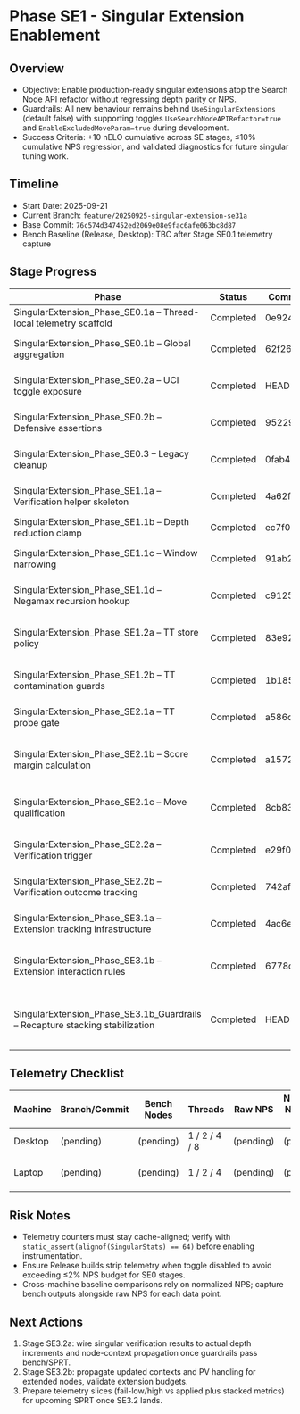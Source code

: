 # Phase SE1 - Singular Extension Enablement

## Overview
- Objective: Enable production-ready singular extensions atop the Search Node API refactor without regressing depth parity or NPS.
- Guardrails: All new behaviour remains behind `UseSingularExtensions` (default false) with supporting toggles `UseSearchNodeAPIRefactor=true` and `EnableExcludedMoveParam=true` during development.
- Success Criteria: +10 nELO cumulative across SE stages, ≤10% cumulative NPS regression, and validated diagnostics for future singular tuning work.

## Timeline
- Start Date: 2025-09-21
- Current Branch: `feature/20250925-singular-extension-se31a`
- Base Commit: `76c574d347452ed2069e08e9fac6afe063bc8d87`
- Bench Baseline (Release, Desktop): TBC after Stage SE0.1 telemetry capture

## Stage Progress
| Phase | Status | Commit | Bench | Notes |
|-------|--------|--------|-------|-------|
| SingularExtension_Phase_SE0.1a – Thread-local telemetry scaffold | Completed | 0e924ae | 2350511 | `SingularStats` embedded per thread with cache alignment and zero-cost reset semantics. |
| SingularExtension_Phase_SE0.1b – Global aggregation | Completed | 62f260f | 2350511 | Atomic roll-up of per-thread stats with InfoBuilder reporting gated by telemetry flush cadence. |
| SingularExtension_Phase_SE0.2a – UCI toggle exposure | Completed | HEAD | 2350511 | `UseSingularExtensions` wired through UCI → SearchLimits → SearchData with telemetry/reporting gated behind the toggle. |
| SingularExtension_Phase_SE0.2b – Defensive assertions | Completed | 95229b3 | 2350511 | RAII guard + DEBUG asserts ensure excluded move lifecycle stays clean on all negamax exit paths. |
| SingularExtension_Phase_SE0.3 – Legacy cleanup | Completed | 0fab434 | 2350511 | Removed SearchInfo excluded-move plumbing; NodeContext now exclusively manages lifecycle. |
| SingularExtension_Phase_SE1.1a – Verification helper skeleton | Completed | 4a62f46 | 2350511 | `verify_exclusion` now guards on `UseSingularExtensions`/`EnableExcludedMoveParam` and logs bypass/invoked counts in DEBUG. |
| SingularExtension_Phase_SE1.1b – Depth reduction clamp | Completed | ec7f07c | 2350511 | Clamp verification depth to `depth - 1 - 3`; DEBUG `ineligible` counter tracks early exits. |
| SingularExtension_Phase_SE1.1c – Window narrowing | Completed | 91ab2ce | 2350511 | Compute singular verification window `[beta-1, beta]` with clamping; child context wiring deferred to SE1.1d. |
| SingularExtension_Phase_SE1.1d – Negamax recursion hookup | Completed | c912525 | 2350511 | Wire verification search into `negamax` using excluded child context and narrow window; still returns score to caller. |
| SingularExtension_Phase_SE1.2a – TT store policy | Completed | 83e92c5 | 2350511 | Verification mode uses `StorePolicyGuard`; TT entries marked `TT_EXCLUSION` reside only in empty/flagged slots and are first to be evicted by primary stores. |
| SingularExtension_Phase_SE1.2b – TT contamination guards | Completed | 1b185fa | 2350511 | DEBUG sentinel/asserts guard verification stores; TT stats track verification store/skip counters for telemetry. |
| SingularExtension_Phase_SE2.1a – TT probe gate | Completed | a586d04 | 2350511 | TT probe now validates depth/EXACT/move before counting singular candidates (telemetry via `singularStats`). |
| SingularExtension_Phase_SE2.1b – Score margin calculation | Completed | a157286 | 2350511 | Added constexpr `singular_margin` table and TT-driven windowing; `verify_exclusion` now clamps `singularBeta` via margin-based subtract. |
| SingularExtension_Phase_SE2.1c – Move qualification | Completed | 8cb8359 | 2350511 | TT move legality/quiet filters populate `singularStats` qualified/reject counters; NodeContext primed for exclusion until verification wiring lands. |
| SingularExtension_Phase_SE2.2a – Verification trigger | Completed | e29f0d9 | 2350511 | Launch verification search with margin-clamped window; record `verificationsStarted` ahead of SE2.2b comparisons. |
| SingularExtension_Phase_SE2.2b – Verification outcome tracking | Completed | 742af1c | 2350511 | Telemetry differentiates fail-low/high outcomes; root guard added to prevent context misuse ahead of SE3. |
| SingularExtension_Phase_SE3.1a – Extension tracking infrastructure | Completed | 4ac6ee0 | 2350511 | Implemented extension budget clamp and telemetry; verified neutral bench with toggles enabled. |
| SingularExtension_Phase_SE3.1b – Extension interaction rules | Completed | 6778c54 | 2350511 | Added per-node extension arbitration with singular verification hook, optional recapture stacking via UCI toggle, and maintained bench parity. |
| SingularExtension_Phase_SE3.1b_Guardrails – Recapture stacking stabilization | Completed | HEAD | 2350511 | Depth ≥10, eval margin 96cp, and TT depth ≥ current depth +1 required before stacking recapture with singular; new telemetry captures candidate/accept/reject/clamp/extra depth counters. |

## Telemetry Checklist
| Machine | Branch/Commit | Bench Nodes | Threads | Raw NPS | Normalized NPS (`NPS / bench`) | Depth @10s | TT Hit % | Notes |
|---------|---------------|-------------|---------|---------|-------------------------------|------------|----------|-------|
| Desktop | (pending) | (pending) | 1 / 2 / 4 / 8 | (pending) | (pending) | (pending) | (pending) | Idle load assumption |
| Laptop | (pending) | (pending) | 1 / 2 / 4 | (pending) | (pending) | (pending) | (pending) | Document battery/thermal state |

## Risk Notes
- Telemetry counters must stay cache-aligned; verify with `static_assert(alignof(SingularStats) == 64)` before enabling instrumentation.
- Ensure Release builds strip telemetry when toggle disabled to avoid exceeding ≤2% NPS budget for SE0 stages.
- Cross-machine baseline comparisons rely on normalized NPS; capture bench outputs alongside raw NPS for each data point.

## Next Actions
1. Stage SE3.2a: wire singular verification results to actual depth increments and node-context propagation once guardrails pass bench/SPRT.
2. Stage SE3.2b: propagate updated contexts and PV handling for extended nodes, validate extension budgets.
3. Prepare telemetry slices (fail-low/high vs applied plus stacked metrics) for upcoming SPRT once SE3.2 lands.
